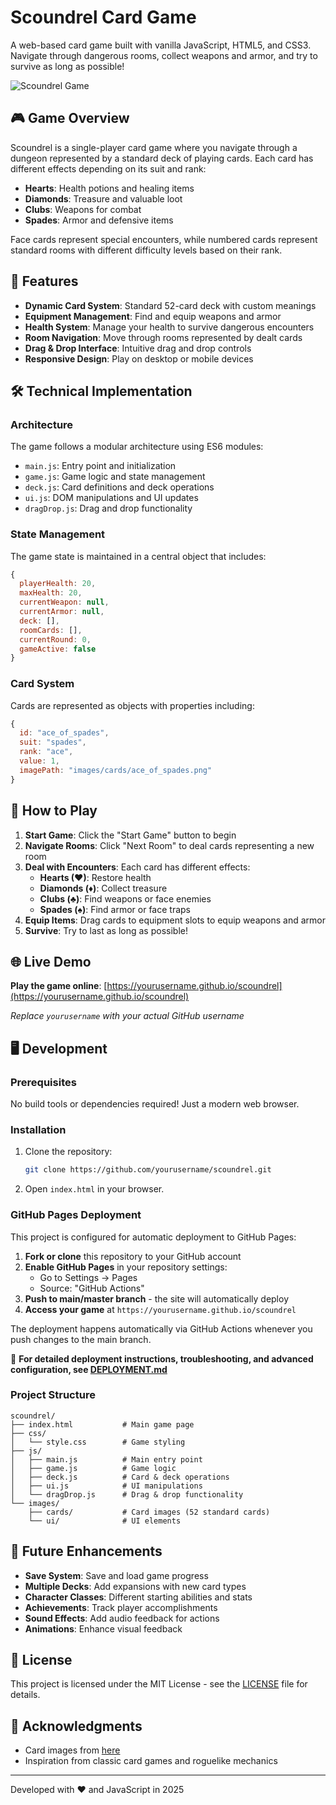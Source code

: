 # Scoundrel Card Game

A web-based card game built with vanilla JavaScript, HTML5, and CSS3. Navigate through dangerous rooms, collect weapons and armor, and try to survive as long as possible!

![Scoundrel Game](https://via.placeholder.com/800x400?text=Scoundrel+Game)

## 🎮 Game Overview

Scoundrel is a single-player card game where you navigate through a dungeon represented by a standard deck of playing cards. Each card has different effects depending on its suit and rank:

- **Hearts**: Health potions and healing items
- **Diamonds**: Treasure and valuable loot
- **Clubs**: Weapons for combat
- **Spades**: Armor and defensive items

Face cards represent special encounters, while numbered cards represent standard rooms with different difficulty levels based on their rank.

## 🚀 Features

- **Dynamic Card System**: Standard 52-card deck with custom meanings
- **Equipment Management**: Find and equip weapons and armor
- **Health System**: Manage your health to survive dangerous encounters
- **Room Navigation**: Move through rooms represented by dealt cards
- **Drag & Drop Interface**: Intuitive drag and drop controls
- **Responsive Design**: Play on desktop or mobile devices

## 🛠️ Technical Implementation

### Architecture

The game follows a modular architecture using ES6 modules:

- `main.js`: Entry point and initialization
- `game.js`: Game logic and state management
- `deck.js`: Card definitions and deck operations
- `ui.js`: DOM manipulations and UI updates
- `dragDrop.js`: Drag and drop functionality

### State Management

The game state is maintained in a central object that includes:

```javascript
{
  playerHealth: 20,
  maxHealth: 20,
  currentWeapon: null,
  currentArmor: null,
  deck: [],
  roomCards: [],
  currentRound: 0,
  gameActive: false
}
```

### Card System

Cards are represented as objects with properties including:

```javascript
{
  id: "ace_of_spades",
  suit: "spades",
  rank: "ace",
  value: 1,
  imagePath: "images/cards/ace_of_spades.png"
}
```

## 🎯 How to Play

1. **Start Game**: Click the "Start Game" button to begin
2. **Navigate Rooms**: Click "Next Room" to deal cards representing a new room
3. **Deal with Encounters**: Each card has different effects:
   - **Hearts (♥)**: Restore health
   - **Diamonds (♦)**: Collect treasure
   - **Clubs (♣)**: Find weapons or face enemies
   - **Spades (♠)**: Find armor or face traps
4. **Equip Items**: Drag cards to equipment slots to equip weapons and armor
5. **Survive**: Try to last as long as possible!

## 🌐 Live Demo

**Play the game online**: [https://yourusername.github.io/scoundrel](https://yourusername.github.io/scoundrel)

*Replace `yourusername` with your actual GitHub username*

## 🖥️ Development

### Prerequisites

No build tools or dependencies required! Just a modern web browser.

### Installation

1. Clone the repository:
   ```bash
   git clone https://github.com/yourusername/scoundrel.git
   ```

2. Open `index.html` in your browser.

### GitHub Pages Deployment

This project is configured for automatic deployment to GitHub Pages:

1. **Fork or clone** this repository to your GitHub account
2. **Enable GitHub Pages** in your repository settings:
   - Go to Settings → Pages
   - Source: "GitHub Actions"
3. **Push to main/master branch** - the site will automatically deploy
4. **Access your game** at `https://yourusername.github.io/scoundrel`

The deployment happens automatically via GitHub Actions whenever you push changes to the main branch.

📖 **For detailed deployment instructions, troubleshooting, and advanced configuration, see [DEPLOYMENT.md](DEPLOYMENT.md)**

### Project Structure

```
scoundrel/
├── index.html           # Main game page
├── css/
│   └── style.css        # Game styling
├── js/
│   ├── main.js          # Main entry point
│   ├── game.js          # Game logic
│   ├── deck.js          # Card & deck operations
│   ├── ui.js            # UI manipulations
│   └── dragDrop.js      # Drag & drop functionality
└── images/
    ├── cards/           # Card images (52 standard cards)
    └── ui/              # UI elements
```

## 🔮 Future Enhancements

- **Save System**: Save and load game progress
- **Multiple Decks**: Add expansions with new card types
- **Character Classes**: Different starting abilities and stats
- **Achievements**: Track player accomplishments
- **Sound Effects**: Add audio feedback for actions
- **Animations**: Enhance visual feedback

## 📄 License

This project is licensed under the MIT License - see the [LICENSE](LICENSE) file for details.

## 🙏 Acknowledgments

- Card images from [here](https://code.google.com/archive/p/vector-playing-cards/)
- Inspiration from classic card games and roguelike mechanics

---

Developed with ❤️ and JavaScript in 2025
